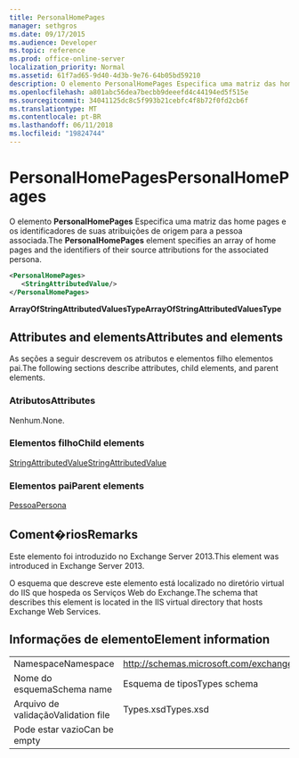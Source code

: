 ```yaml
---
title: PersonalHomePages
manager: sethgros
ms.date: 09/17/2015
ms.audience: Developer
ms.topic: reference
ms.prod: office-online-server
localization_priority: Normal
ms.assetid: 61f7ad65-9d40-4d3b-9e76-64b05bd59210
description: O elemento PersonalHomePages Especifica uma matriz das home pages e os identificadores de suas atribuições de origem para a pessoa associada.
ms.openlocfilehash: a801abc56dea7becbb9deeefd4c44194ed5f515e
ms.sourcegitcommit: 34041125dc8c5f993b21cebfc4f8b72f0fd2cb6f
ms.translationtype: MT
ms.contentlocale: pt-BR
ms.lasthandoff: 06/11/2018
ms.locfileid: "19824744"
---
```

# <a name="personalhomepages"></a><span data-ttu-id="4ca9e-103">PersonalHomePages</span><span class="sxs-lookup"><span data-stu-id="4ca9e-103">PersonalHomePages</span></span>

<span data-ttu-id="4ca9e-104">O elemento **PersonalHomePages** Especifica uma matriz das home pages e os identificadores de suas atribuições de origem para a pessoa associada.</span><span class="sxs-lookup"><span data-stu-id="4ca9e-104">The **PersonalHomePages** element specifies an array of home pages and the identifiers of their source attributions for the associated persona.</span></span> 
  
```XML
<PersonalHomePages>
   <StringAttributedValue/>
</PersonalHomePages>
```

 <span data-ttu-id="4ca9e-105">**ArrayOfStringAttributedValuesType**</span><span class="sxs-lookup"><span data-stu-id="4ca9e-105">**ArrayOfStringAttributedValuesType**</span></span>
## <a name="attributes-and-elements"></a><span data-ttu-id="4ca9e-106">Attributes and elements</span><span class="sxs-lookup"><span data-stu-id="4ca9e-106">Attributes and elements</span></span>

<span data-ttu-id="4ca9e-107">As seções a seguir descrevem os atributos e elementos filho elementos pai.</span><span class="sxs-lookup"><span data-stu-id="4ca9e-107">The following sections describe attributes, child elements, and parent elements.</span></span>
  
### <a name="attributes"></a><span data-ttu-id="4ca9e-108">Atributos</span><span class="sxs-lookup"><span data-stu-id="4ca9e-108">Attributes</span></span>

<span data-ttu-id="4ca9e-109">Nenhum.</span><span class="sxs-lookup"><span data-stu-id="4ca9e-109">None.</span></span>
  
### <a name="child-elements"></a><span data-ttu-id="4ca9e-110">Elementos filho</span><span class="sxs-lookup"><span data-stu-id="4ca9e-110">Child elements</span></span>

[<span data-ttu-id="4ca9e-111">StringAttributedValue</span><span class="sxs-lookup"><span data-stu-id="4ca9e-111">StringAttributedValue</span></span>](stringattributedvalue.md)
  
### <a name="parent-elements"></a><span data-ttu-id="4ca9e-112">Elementos pai</span><span class="sxs-lookup"><span data-stu-id="4ca9e-112">Parent elements</span></span>

[<span data-ttu-id="4ca9e-113">Pessoa</span><span class="sxs-lookup"><span data-stu-id="4ca9e-113">Persona</span></span>](persona.md)
  
## <a name="remarks"></a><span data-ttu-id="4ca9e-114">Coment�rios</span><span class="sxs-lookup"><span data-stu-id="4ca9e-114">Remarks</span></span>

<span data-ttu-id="4ca9e-115">Este elemento foi introduzido no Exchange Server 2013.</span><span class="sxs-lookup"><span data-stu-id="4ca9e-115">This element was introduced in Exchange Server 2013.</span></span>
  
<span data-ttu-id="4ca9e-116">O esquema que descreve este elemento está localizado no diretório virtual do IIS que hospeda os Serviços Web do Exchange.</span><span class="sxs-lookup"><span data-stu-id="4ca9e-116">The schema that describes this element is located in the IIS virtual directory that hosts Exchange Web Services.</span></span>
  
## <a name="element-information"></a><span data-ttu-id="4ca9e-117">Informações de elemento</span><span class="sxs-lookup"><span data-stu-id="4ca9e-117">Element information</span></span>

|||
|:-----|:-----|
|<span data-ttu-id="4ca9e-118">Namespace</span><span class="sxs-lookup"><span data-stu-id="4ca9e-118">Namespace</span></span>  <br/> |http://schemas.microsoft.com/exchange/services/2006/types  <br/> |
|<span data-ttu-id="4ca9e-119">Nome do esquema</span><span class="sxs-lookup"><span data-stu-id="4ca9e-119">Schema name</span></span>  <br/> |<span data-ttu-id="4ca9e-120">Esquema de tipos</span><span class="sxs-lookup"><span data-stu-id="4ca9e-120">Types schema</span></span>  <br/> |
|<span data-ttu-id="4ca9e-121">Arquivo de validação</span><span class="sxs-lookup"><span data-stu-id="4ca9e-121">Validation file</span></span>  <br/> |<span data-ttu-id="4ca9e-122">Types.xsd</span><span class="sxs-lookup"><span data-stu-id="4ca9e-122">Types.xsd</span></span>  <br/> |
|<span data-ttu-id="4ca9e-123">Pode estar vazio</span><span class="sxs-lookup"><span data-stu-id="4ca9e-123">Can be empty</span></span>  <br/> ||
   

